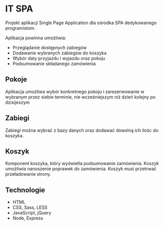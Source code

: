 # IT SPA

Projekt aplikacji Single Page Application dla ośrodka SPA dedykowanego programistom.

Aplikacja powinna umożliwia: 

- Przeglądanie dostępnych zabiegów
- Dodawanie wybranych zabiegów do koszyka
- Wybór daty przyjazdu i wyjazdu oraz pokoju  
- Podsumowanie składanego zamówienia



## Pokoje

Aplikacja umożliwa wybór konkretnego pokoju i zarezerwowanie w wybranym przez siebie terminie, 
nie wcześniejszym niż dzień kolejny po dzisijeszym

## Zabiegi 

Zabiegi można wybrać  z bazy danych oraz dodawać dowolną ich ilośc do koszyka.

## Koszyk

Komponent koszyka, który wyświetla podsumowanie zamówienia.
Koszyk umożliwia nanoszenie poprawek do zamówienia.
Koszyk musi przetrwać przeładowanie strony.

## Technologie

- HTML
- CSS, Sass, LESS
- JavaScript, jQuery
- Node, Express




